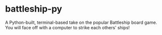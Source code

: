 # battleship-py

A Python-built, terminal-based take on the popular Battleship board game. You will face off with a computer to strike each others' ships!
